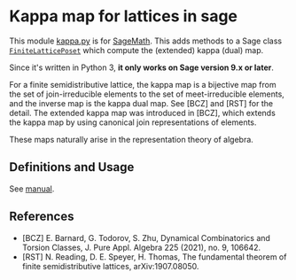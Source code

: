 # Kappa map for lattices in sage
This module [kappa.py](kappa.py) is for [SageMath](https://www.sagemath.org/).
This adds methods to
a Sage class [`FiniteLatticePoset`](https://doc.sagemath.org/html/en/reference/combinat/sage/combinat/posets/lattices.html#sage.combinat.posets.lattices.FiniteLatticePoset)
which compute the (extended) kappa (dual) map.

Since it's written in Python 3, **it only works on Sage version 9.x or later**.

For a finite semidistributive lattice, the kappa map is a bijective map from the set of join-irreducible elements to the set of meet-irreducible elements, and the inverse map is the kappa dual map. See [BCZ] and [RST] for the detail.
The extended kappa map was introduced in [BCZ], which extends the kappa map by using canonical join representations of elements.

These maps naturally arise in the representation theory of algebra.

## Definitions and Usage
See [manual](Manual.ipynb).

## References

- [BCZ] E. Barnard, G. Todorov, S. Zhu,
  Dynamical Combinatorics and Torsion Classes,
  J. Pure Appl. Algebra 225 (2021), no. 9, 106642.
- [RST] N. Reading, D. E. Speyer, H. Thomas,
  The fundamental theorem of finite semidistributive lattices,
  arXiv:1907.08050.
